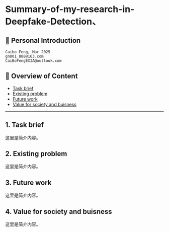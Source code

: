 # Summary-of-my-research-in-Deepfake-Detection、
## 🐋 Personal Introduction
```
Caibo Feng, Mar 2025
gn001_888@163.com
CaiBoFengEXIA@outlook.com
```
## 👀 Overview of Content
- [Task brief](#intro)
- [Existing problem](#problem)
- [Future work](#future)
- [Value for society and buisness](#value)

---

<a id="intro"></a>
## 1. Task brief
这里是简介内容。

<a id="problem"></a>
## 2. Existing problem
这里是简介内容。

<a id="future"></a>
## 3. Future work
这里是简介内容。

<a id="future"></a>
## 4. Value for society and buisness
这里是简介内容。

